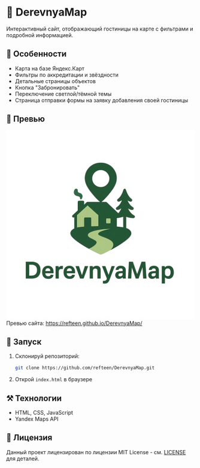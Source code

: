 # 📜 DerevnyaMap

Интерактивный сайт, отображающий гостиницы на карте с фильтрами и подробной информацией.

## 🌟 Особенности

* Карта на базе Яндекс.Карт
* Фильтры по аккредитации и звёздности
* Детальные страницы объектов
* Кнопка "Забронировать"
* Переключение светлой/тёмной темы
* Страница отправки формы на заявку добавления своей гостиницы


## 📸 Превью

![Логотип сайта](preview/derevnyalogo.png)
Превью сайта: https://refteen.github.io/DerevnyaMap/

## 🚀 Запуск

1. Склонируй репозиторий:

   ```bash
   git clone https://github.com/refteen/DerevnyaMap.git
   ```
2. Открой `index.html` в браузере

## ⚒️ Технологии

* HTML, CSS, JavaScript
* Yandex Maps API

## 📄 Лицензия

Данный проект лицензирован по лицензии MIT License - см. [LICENSE](LICENSE) для деталей.

